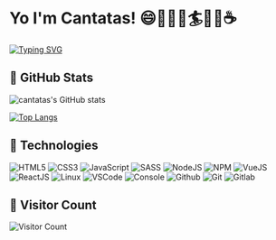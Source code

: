 # Yo I'm Cantatas!  :smile::evergreen_tree::tent::mountain_bicyclist::surfer::sailboat::beer::coffee:

[![Typing SVG](https://readme-typing-svg.herokuapp.com?color=6C1FD4&lines=Hello+World;%E6%8A%80%E6%9C%AF%E6%94%B9%E5%8F%98%E7%94%9F%E6%B4%BB%EF%BC%8C%E7%A0%94%E5%8F%91%E6%9E%84%E5%BB%BA%E6%9C%AA%E6%9D%A5;%E4%B8%BA%E6%94%B9%E5%8F%98%E4%B8%96%E7%95%8C%E5%B0%BD%E4%B8%80%E4%BB%BD%E8%96%84%E5%8A%9B;web%E5%89%8D%E7%AB%AF%E5%BC%80%E5%8F%91%E8%80%85)](https://git.io/typing-svg)


## :rocket: GitHub Stats

![cantatas's GitHub stats](https://github-readme-stats.vercel.app/api?username=cantatas&show_icons=true&theme=gruvbox)


[![Top Langs](https://github-readme-stats.vercel.app/api/top-langs/?username=cantatas&layout=compact)](https://github.com/anuraghazra/github-readme-stats)


## :gem: Technologies

![HTML5](https://img.icons8.com/color/30/html-5.png)
![CSS3](https://img.icons8.com/color/30/css3.png)
![JavaScript](https://img.icons8.com/color/30/javascript.png)
![SASS](https://img.icons8.com/color/30/sass.png)
![NodeJS](https://img.icons8.com/color/30/nodejs.png)
![NPM](https://img.icons8.com/color/30/npm.png)
![VueJS](https://img.icons8.com/color/30/vue-js.png)
![ReactJS](https://img.icons8.com/color/30/react-native.png)
![Linux](https://img.icons8.com/color/30/linux.png)
![VSCode](https://img.icons8.com/color/30/visual-studio-code-2019.png)
![Console](https://img.icons8.com/color/30/console.png)
![Github](https://img.icons8.com/material-outlined/30/github.png)
![Git](https://img.icons8.com/color/30/git.png)
![Gitlab](https://img.icons8.com/color/30/gitlab.png)


## :star2: Visitor Count
![Visitor Count](https://profile-counter.glitch.me/cantatas/count.svg)

<!--
**cantatas/cantatas** is a ✨ _special_ ✨ repository because its `README.md` (this file) appears on your GitHub profile.

Here are some ideas to get you started:

- 🔭 I’m currently working on ...
- 🌱 I’m currently learning ...
- 👯 I’m looking to collaborate on ...
- 🤔 I’m looking for help with ...
- 💬 Ask me about ...
- 📫 How to reach me: ...
- 😄 Pronouns: ...
- ⚡ Fun fact: ...
-->
